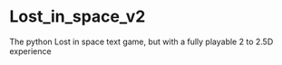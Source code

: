 # Lost_in_space_v2
The python Lost in space text game, but with a fully playable 2 to 2.5D experience
